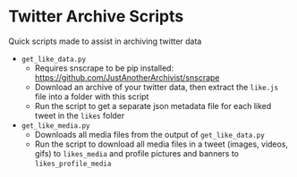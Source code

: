 # Twitter Archive Scripts
Quick scripts made to assist in archiving twitter data

- `get_like_data.py`
    - Requires snscrape to be pip installed: https://github.com/JustAnotherArchivist/snscrape
    - Download an archive of your twitter data, then extract the `like.js` file into a folder with this script
    - Run the script to get a separate json metadata file for each liked tweet in the `likes` folder
- `get_like_media.py`
    - Downloads all media files from the output of `get_like_data.py`
    - Run the script to download all media files in a tweet (images, videos, gifs) to `likes_media` and profile pictures and banners to `likes_profile_media`
